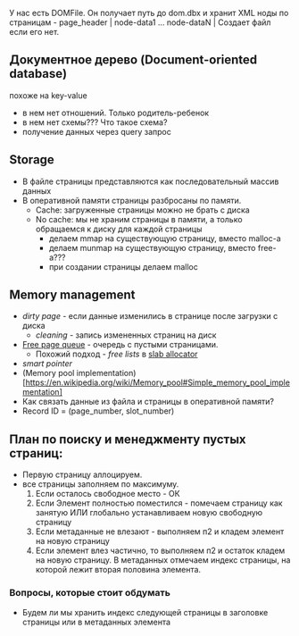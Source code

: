У нас есть DOMFile. Он получает путь до dom.dbx и хранит XML ноды по страницам - page_header | node-data1 ... node-dataN |
Создает файл если его нет.

## Документное дерево (Document-oriented database)
похоже на key-value
- в нем нет отношений. Только родитель-ребенок
- в нем нет схемы??? Что такое схема?
- получение данных через query запрос


## Storage
- В файле страницы представляются как последовательный массив данных
- В оперативной памяти страницы разбросаны по памяти. 
  - Cache: загруженные страницы можно не брать с диска
  - No cache: мы не храним страницы в памяти, а только обращаемся к диску для каждой страницы
    - делаем mmap на существующую страницу, вместо malloc-а
    - делаем munmap на существующую страницу, вместо free-а???
    - при создании страницы делаем malloc
  

## Memory management
- *dirty page* - если данные изменились в странице после загрузки с диска
  - *cleaning* - запись измененных страниц на диск
- [Free page queue](https://en.wikipedia.org/wiki/Page_replacement_algorithm) - очередь с пустыми страницами. 
  - Похожий подход - *free lists* в [slab allocator](https://en.wikipedia.org/wiki/Slab_allocation)
- *smart pointer*
- (Memory pool implementation)[https://en.wikipedia.org/wiki/Memory_pool#Simple_memory_pool_implementation]
- Как связать данные из файла и страницы в оперативной памяти?
- Record ID = (page_number, slot_number)


## План по поиску и менеджменту пустых страниц:
- Первую страницу аллоцируем.
- все страницы заполняем по максимуму.
  1. Если осталось свободное место - ОК
  2. Если Элемент полностью поместился - помечаем страницу как занятую ИЛИ глобально устанавливаем новую свободную страницу
  3. Если метаданные не влезают - выполняем п2 и кладем элемент на новую страницу
  4. Если элемент влез частично, то выполняем п2 и остаток кладем на новую страницу. В метаданных отмечаем индекс страницы, на которой лежит вторая половина элемента.


### Вопросы, которые стоит обдумать
- Будем ли мы хранить индекс следующей страницы в заголовке страницы или в метаданных элемента
